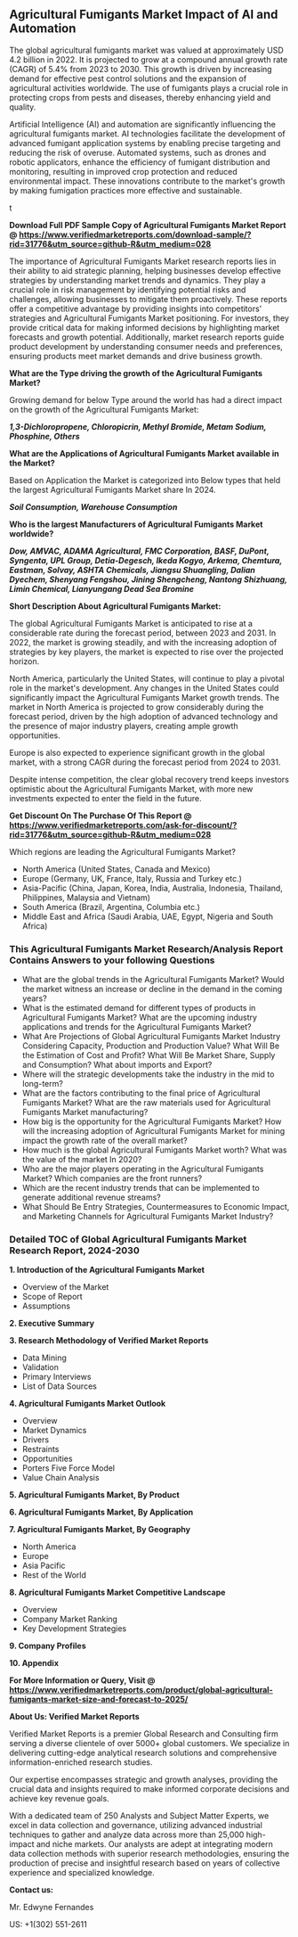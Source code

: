 <h2>Agricultural Fumigants Market Impact of AI and Automation</h2><p>The global agricultural fumigants market was valued at approximately USD 4.2 billion in 2022. It is projected to grow at a compound annual growth rate (CAGR) of 5.4% from 2023 to 2030. This growth is driven by increasing demand for effective pest control solutions and the expansion of agricultural activities worldwide. The use of fumigants plays a crucial role in protecting crops from pests and diseases, thereby enhancing yield and quality.</p><p>Artificial Intelligence (AI) and automation are significantly influencing the agricultural fumigants market. AI technologies facilitate the development of advanced fumigant application systems by enabling precise targeting and reducing the risk of overuse. Automated systems, such as drones and robotic applicators, enhance the efficiency of fumigant distribution and monitoring, resulting in improved crop protection and reduced environmental impact. These innovations contribute to the market's growth by making fumigation practices more effective and sustainable.</p>t</p><p id="" class=""><strong>Download Full PDF Sample Copy of Agricultural Fumigants Market Report @ <a href="https://www.verifiedmarketreports.com/download-sample/?rid=31776&utm_source=github-R&utm_medium=028" target="_blank">https://www.verifiedmarketreports.com/download-sample/?rid=31776&utm_source=github-R&utm_medium=028</a></strong></p><p>The importance of&nbsp;Agricultural Fumigants Market research reports lies in their ability to aid strategic planning, helping businesses develop effective strategies by understanding market trends and dynamics. They play a crucial role in risk management by identifying potential risks and challenges, allowing businesses to mitigate them proactively. These reports offer a competitive advantage by providing insights into competitors' strategies and Agricultural Fumigants Market positioning. For investors, they provide critical data for making informed decisions by highlighting market forecasts and growth potential. Additionally, market research reports guide product development by understanding consumer needs and preferences, ensuring products meet market demands and drive business growth.</p><p><strong>What are the&nbsp;Type driving the growth of the Agricultural Fumigants Market?</strong></p><p id="" class="">Growing demand for below Type around the world has had a direct impact on the growth of the Agricultural Fumigants Market:</p><em><strong>1,3-Dichloropropene, Chloropicrin, Methyl Bromide, Metam Sodium, Phosphine, Others</strong></em></p><strong>What are the&nbsp;Applications&nbsp;of Agricultural Fumigants Market available in the Market?</strong></p><p id="" class="">Based on Application the Market is categorized into Below types that held the largest Agricultural Fumigants Market share In 2024.</p><em><strong>Soil Consumption, Warehouse Consumption</strong></em></p><strong>Who is the largest Manufacturers of Agricultural Fumigants Market worldwide?</strong></p><p><em><strong>Dow, AMVAC, ADAMA Agricultural, FMC Corporation, BASF, DuPont, Syngenta, UPL Group, Detia-Degesch, Ikeda Kogyo, Arkema, Chemtura, Eastman, Solvay, ASHTA Chemicals, Jiangsu Shuangling, Dalian Dyechem, Shenyang Fengshou, Jining Shengcheng, Nantong Shizhuang, Limin Chemical, Lianyungang Dead Sea Bromine</strong></em></p><p id="" class=""><strong>Short Description About Agricultural Fumigants Market:</strong></p><p>The global Agricultural Fumigants Market is anticipated to rise at a considerable rate during the forecast period, between 2023 and 2031. In 2022, the market is growing steadily, and with the increasing adoption of strategies by key players, the market is expected to rise over the projected horizon.</p><p>North America, particularly the United States, will continue to play a pivotal role in the market's development. Any changes in the United States could significantly impact the Agricultural Fumigants Market growth trends. The market in North America is projected to grow considerably during the forecast period, driven by the high adoption of advanced technology and the presence of major industry players, creating ample growth opportunities.</p><p>Europe is also expected to experience significant growth in the global market, with a strong CAGR during the forecast period from 2024 to 2031.</p><p>Despite intense competition, the clear global recovery trend keeps investors optimistic about the Agricultural Fumigants Market, with more new investments expected to enter the field in the future.</p><p id="" class=""><strong>Get Discount On The Purchase Of This Report @ <a href="https://www.verifiedmarketreports.com/ask-for-discount/?rid=31776&utm_source=github-R&utm_medium=028" target="_blank">https://www.verifiedmarketreports.com/ask-for-discount/?rid=31776&utm_source=github-R&utm_medium=028</a></strong></p>Which regions are leading the Agricultural Fumigants Market?</p><ul><li>North America (United States, Canada and Mexico)</li><li>Europe (Germany, UK, France, Italy, Russia and Turkey etc.)</li><li>Asia-Pacific (China, Japan, Korea, India, Australia, Indonesia, Thailand, Philippines, Malaysia and Vietnam)</li><li>South America (Brazil, Argentina, Columbia etc.)</li><li>Middle East and Africa (Saudi Arabia, UAE, Egypt, Nigeria and South Africa)</li></ul><h3 id="" class="">This Agricultural Fumigants Market Research/Analysis Report Contains Answers to your following Questions</h3><ul><li>What are the global trends in the Agricultural Fumigants Market? Would the market witness an increase or decline in the demand in the coming years?</li><li>What is the estimated demand for different types of products in Agricultural Fumigants Market? What are the upcoming industry applications and trends for the Agricultural Fumigants Market?</li><li>What Are Projections of Global Agricultural Fumigants Market Industry Considering Capacity, Production and Production Value? What Will Be the Estimation of Cost and Profit? What Will Be Market Share, Supply and Consumption? What about imports and Export?</li><li>Where will the strategic developments take the industry in the mid to long-term?</li><li>What are the factors contributing to the final price of Agricultural Fumigants Market? What are the raw materials used for Agricultural Fumigants Market manufacturing?</li><li>How big is the opportunity for the Agricultural Fumigants Market? How will the increasing adoption of Agricultural Fumigants Market for mining impact the growth rate of the overall market?</li><li>How much is the global Agricultural Fumigants Market worth? What was the value of the market In 2020?</li><li>Who are the major players operating in the Agricultural Fumigants Market? Which companies are the front runners?</li><li>Which are the recent industry trends that can be implemented to generate additional revenue streams?</li><li>What Should Be Entry Strategies, Countermeasures to Economic Impact, and Marketing Channels for Agricultural Fumigants Market Industry?</li></ul><h3 id="" class="">Detailed TOC of Global Agricultural Fumigants Market Research Report, 2024-2030</h3><p id="" class=""><strong>1. Introduction of the Agricultural Fumigants Market</strong></p><ul><li>Overview of the Market</li><li>Scope of Report</li><li>Assumptions</li></ul><p id="" class=""><strong>2. Executive Summary</strong></p><p id="" class=""><strong>3. Research Methodology of Verified Market Reports</strong></p><ul><li>Data Mining</li><li>Validation</li><li>Primary Interviews</li><li>List of Data Sources</li></ul><p id="" class=""><strong>4. Agricultural Fumigants Market Outlook</strong></p><ul><li>Overview</li><li>Market Dynamics</li><li>Drivers</li><li>Restraints</li><li>Opportunities</li><li>Porters Five Force Model</li><li>Value Chain Analysis</li></ul><p id="" class=""><strong>5. Agricultural Fumigants Market, By Product</strong></p><p id="" class=""><strong>6. Agricultural Fumigants Market, By Application</strong></p><p id="" class=""><strong>7. Agricultural Fumigants Market, By Geography</strong></p><ul><li>North America</li><li>Europe</li><li>Asia Pacific</li><li>Rest of the World</li></ul><p id="" class=""><strong>8. Agricultural Fumigants Market Competitive Landscape</strong></p><ul><li>Overview</li><li>Company Market Ranking</li><li>Key Development Strategies</li></ul><p id="" class=""><strong>9. Company Profiles</strong></p><p id="" class=""><strong>10. Appendix</strong></p><p id="" class=""><strong>For More Information or Query, Visit @ <a href="https://www.verifiedmarketreports.com/product/global-agricultural-fumigants-market-size-and-forecast-to-2025/" target="_blank">https://www.verifiedmarketreports.com/product/global-agricultural-fumigants-market-size-and-forecast-to-2025/</a></strong></p><p id="" class=""><strong>About Us: Verified Market Reports</strong></p><p id="" class="">Verified Market Reports is a premier Global Research and Consulting firm serving a diverse clientele of over 5000+ global customers. We specialize in delivering cutting-edge analytical research solutions and comprehensive information-enriched research studies.</p><p id="" class="">Our expertise encompasses strategic and growth analyses, providing the crucial data and insights required to make informed corporate decisions and achieve key revenue goals.</p><p id="" class="">With a dedicated team of 250 Analysts and Subject Matter Experts, we excel in data collection and governance, utilizing advanced industrial techniques to gather and analyze data across more than 25,000 high-impact and niche markets. Our analysts are adept at integrating modern data collection methods with superior research methodologies, ensuring the production of precise and insightful research based on years of collective experience and specialized knowledge.</p><p id="" class=""><strong>Contact us:</strong></p><p id="" class="">Mr. Edwyne Fernandes</p><p id="" class="">US: +1(302) 551-2611</p>